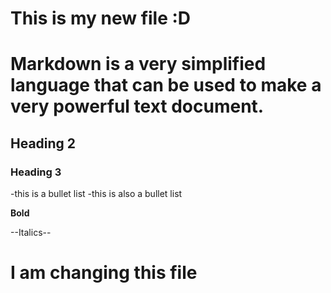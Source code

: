 # This is my new file :D

# Markdown is a very simplified language that can be used to make a very powerful text document. 

## Heading 2

### Heading 3

-this is a bullet list
-this is also a bullet list

**Bold**

--Italics--


# I am changing this file

